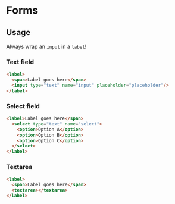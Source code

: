 # Forms

## Usage

Always wrap an `input` in a `label`!

### Text field

```html
<label>
  <span>Label goes here</span>
  <input type="text" name="input" placeholder="placeholder"/>
</label>
```

### Select field

```html
<label>Label goes here</span>
  <select type="text" name="select">
    <option>Option A</option>
    <option>Option B</option>
    <option>Option C</option>
  </select>
</label>
```

### Textarea

```html
<label>
  <span>Label goes here</span>
  <textarea></textarea>
</label>
```
